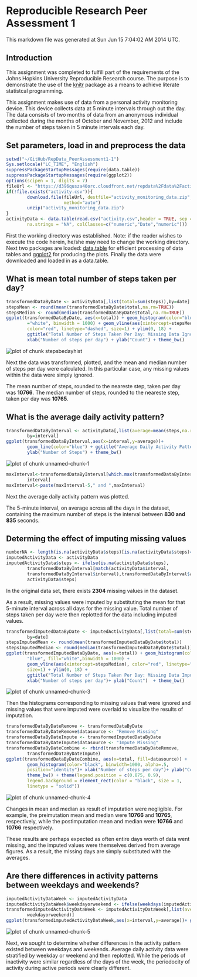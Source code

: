 Reproducible Research Peer Assessment 1
========================================================

This markdown file was generated at Sun Jun 15 7:04:02 AM 2014 UTC.

## Introduction

This assignment was completed to fulfill part of the requirements of the Johns Hopkins University Reproducible Research course.  The purpose is to demonstrate the use of the [knitr](http://cran.r-project.org/web/packages/knitr/) package as a means to achieve literate statistcal programming.

This assignment makes use of data from a personal activity monitoring device. This device collects data at 5 minute intervals through out the day. The data consists of two months of data from an anonymous individual collected during the months of October and November, 2012 and include the number of steps taken in 5 minute intervals each day.

## Set parameters, load in and preprocess the data


```r
setwd("~/GitHub/RepData_PeerAssessment1-1")
Sys.setlocale("LC_TIME", "English")
suppressPackageStartupMessages(require(data.table))
suppressPackageStartupMessages(require(ggplot2))
options(scipen = 1, digits = 7)
fileUrl <- "https://d396qusza40orc.cloudfront.net/repdata%2Fdata%2Factivity.zip"
if(!file.exists("activity.csv")){
        download.file(fileUrl, destfile="activity_monitoring_data.zip", 
                      method="auto")       
        unzip("activity_monitoring_data.zip")
}
activityData <- data.table(read.csv("activity.csv",header = TRUE, sep = ",",
        na.strings = "NA", colClasses=c("numeric","Date","numeric")))
```

First the working directory was established.  Note: if the reader wishes to execute the code herein, he/she may need to change the working directory.  Next two packages are loaded: [data.table](http://cran.r-project.org/web/packages/data.table/index.html) for efficient processing of data tables and [ggplot2](http://ggplot2.org/) for producing the plots. Finally the data were downloaded and loaded in as a data.table.

## What is mean total number of steps taken per day?


```r
transformedDataByDate <- activityData[,list(total=sum(steps)),by=date]
stepsMean <- round(mean(transformedDataByDate$total,na.rm=TRUE))
stepsMedian <- round(median(transformedDataByDate$total,na.rm=TRUE))
ggplot(transformedDataByDate, aes(x=total)) + geom_histogram(color="blue", fill
        ="white", binwidth = 1000) + geom_vline(aes(xintercept=stepsMedian), 
        color="red", linetype="dashed", size=1) + ylim(0, 18) + 
        ggtitle("Total Number of Steps Taken Per Day: Missing Data Ignored") + 
        xlab("Number of steps per day") + ylab("Count") + theme_bw()
```

![plot of chunk stepsbedayhist](figure/stepsbedayhist.png) 


Next the data was transformed, plotted, and the mean and median number of steps per day were calculated.  In this particular case, any missing values within the data were simply ignored.

The mean number of steps, rounded to the neareste step, taken per day was **10766**.
The median number of steps, rounded to the neareste step,  taken per day was **10765**.

## What is the average daily activity pattern?


```r
transformedDataByInterval <- activityData[,list(average=mean(steps,na.rm=TRUE)),
        by=interval]
ggplot(transformedDataByInterval,aes(x=interval,y=average))+ 
        geom_line(color="blue") + ggtitle("Average Daily Activity Pattern")+  
        ylab("Number of Steps") + theme_bw()
```

![plot of chunk unnamed-chunk-1](figure/unnamed-chunk-1.png) 

```r
maxInterval<-transformedDataByInterval[which.max(transformedDataByInterval$average),
        interval]
maxInterval<-paste(maxInterval-5," and ",maxInterval)
```

Next the average daily activity pattern was plotted.  

The 5-minute interval, on average across all the days in the dataset, containing 
the maximum number of steps is the interval between **830  and  835** seconds.

## Determing the effect of imputing missing values


```r
numberNA <- length(is.na(activityData$steps)[is.na(activityData$steps)==TRUE])
imputedActivityData <- activityData
imputedActivityData$steps <- ifelse(is.na(activityData$steps), 
        transformedDataByInterval[match(activityData$interval, 
        transformedDataByInterval$interval),transformedDataByInterval$average], 
        activityData$steps)
```

In the original data set, there exists **2304** missing values in the dataset.


As a result, missing values were imputed by substituting the mean for that 5-minute interval across all days for the missing value.  Total number of steps taken per day were then replotted for the data including imputed values.  


```r
transformedImputedDataByDate <- imputedActivityData[,list(total=sum(steps)),
        by=date]
stepsImputedMean <- round(mean(transformedImputedDataByDate$total))
stepsImputedMedian <- round(median(transformedImputedDataByDate$total))
ggplot(transformedImputedDataByDate, aes(x=total)) + geom_histogram(color=
        "blue", fill="white",binwidth = 1000) + 
        geom_vline(aes(xintercept=stepsMedian), color="red", linetype="dashed", 
        size=1) + ylim(0, 18) + 
        ggtitle("Total Number of Steps Taken Per Day: Missing Data Imputed") + 
        xlab("Number of steps per day")+ ylab("Count")  + theme_bw()
```

![plot of chunk unnamed-chunk-3](figure/unnamed-chunk-3.png) 

Then the histograms corresponding to missing values that were ignored and missing values that were imputed were overlaid to visualize the results of imputation. 


```r
transformedDataByDateRemove <- transformedDataByDate
transformedDataByDateRemove$datasource <- "Remove Missing"
transformedDataByDateImpute <- transformedImputedDataByDate
transformedDataByDateImpute$datasource <- "Impute Missing"
transformedDataByDateCombine <- rbind(transformedDataByDateRemove,
        transformedDataByDateImpute)
ggplot(transformedDataByDateCombine, aes(x=total, fill=datasource)) + 
        geom_histogram(color="black", binwidth=1000, alpha=.5, 
        position="identity")+ xlab("Number of steps per day")+ ylab("Count") + 
        theme_bw() + theme(legend.position = c(0.875, 0.9),
        legend.background = element_rect(color = "black", size = 1, 
        linetype = "solid"))
```

![plot of chunk unnamed-chunk-4](figure/unnamed-chunk-4.png) 

Changes in mean and median as result of imputation were negligible.  For example,
the preimutation mean and median were **10766** and **10765**, 
respectively, while the postimputation mean and median were **10766**
and **10766** respectively.

These results are perhaps expected as often entire days worth of data went missing, and the imputed values were themselves derived from average figures. As a result, the missing days are simply substituted with the averages. 

## Are there differences in activity patterns between weekdays and weekends?


```r
imputedActivityDataWeek <- imputedActivityData
imputedActivityDataWeek$weekdayorweekend <- ifelse(weekdays(imputedActivityDataWeek$date) %in% c('Saturday','Sunday'),"weekend", "weekday")
transformedimputedActivityDataWeek <- imputedActivityDataWeek[,list(average=mean(steps)),by=list(interval,
        weekdayorweekend)]
ggplot(transformedimputedActivityDataWeek,aes(x=interval,y=average))+ geom_line(color="blue")+ facet_grid(weekdayorweekend~.) +ggtitle("Average Daily Activity Pattern: Weekday vs. Weekend") + theme_bw()
```

![plot of chunk unnamed-chunk-5](figure/unnamed-chunk-5.png) 

Next, we sought to determine whether differences in the activity pattern existed
between weekdays and weekends.  Average daily activity data were stratified by weekday or weekend and then replotted.  While the periods of inactivity were similar regardless of the days of the week, the periodocity of activity during active periods were clearly different.


